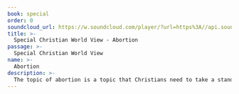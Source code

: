```yaml
---
book: special
order: 0
soundcloud_url: https://w.soundcloud.com/player/?url=https%3A//api.soundcloud.com/tracks/
title: >-
  Special Christian World View - Abortion
passage: >-
  Special Christian World View
name: >-
  Abortion
description: >-
  The topic of abortion is a topic that Christians need to take a stand on. Pastor Art believes that abortion is the greatest social evil of our times. He explains what is involved in taking human life in the womb. He pleads for the "right to life" of the unborn baby.
---
```


